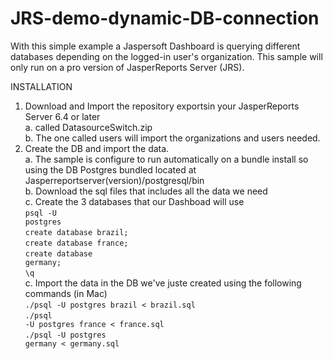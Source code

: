 # JRS-demo-dynamic-DB-connection
With this simple example a Jaspersoft Dashboard is querying different databases depending on the logged-in user's organization.
This sample will only run on a pro version of JasperReports Server (JRS).

INSTALLATION

1. Download and Import the repository exportsin your JasperReports Server 6.4 or later</br>
  a.  called DatasourceSwitch.zip </br>
  b. The one called users will import the organizations and users needed.</br>
2. Create the DB and import the data.</br>
  a. The sample is configure to run automatically on a bundle install so using the DB Postgres bundled located at Jasperreportserver(version)/postgresql/bin</br>
  b. Download the sql files that includes all the data we need</br>
  c. Create the 3 databases that our Dashboad will use</br>
<code>psql -U postgres</code></br>
<code>create database brazil;</code></br>
<code>create database france;</code></br>
<code>create database germany;</code></br>
<code>\q</code></br>
  c.  Import the data in the DB we've juste created using the following commands (in Mac)</br>
<code>./psql -U postgres brazil < brazil.sql</code></br>
<code>./psql -U postgres france < france.sql</code></br>
<code>./psql -U postgres germany < germany.sql</code></br>
